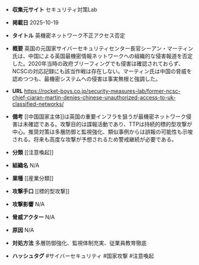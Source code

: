 - **収集元サイト**
セキュリティ対策Lab

- **掲載日**
2025-10-19

- **タイトル**
英機密ネットワーク不正アクセス否定

- **概要**
英国の元国家サイバーセキュリティセンター長官シーアン・マーティン氏は、中国による英国最機密情報ネットワークへの組織的な侵害報道を否定した。2020年当時の政府ブリーフィングでも侵害は確認されておらず、NCSCの対応記録にも該当作戦は存在しない。マーティン氏は中国の脅威を認めつつも、最機密システムへの侵害は事実無根と強調した。

- **URL**
https://rocket-boys.co.jp/security-measures-lab/former-ncsc-chief-ciaran-martin-denies-chinese-unauthorized-access-to-uk-classified-networks/

- **備考**
[[中国国家主体]]は英国の重要インフラを狙うが最機密ネットワーク侵害は未確認である。攻撃目的は諜報活動であり、TTPは持続的標的型攻撃が中心。推奨対策は多層防御と監視強化、類似事例からは誤報の可能性も示唆される。将来も高度な攻撃が予想されるため警戒継続が必要である。

- **分類**
[[注意喚起]]

- **組織名**
N/A

- **業種**
[[産業分類]]

- **攻撃手口**
[[標的型攻撃]]

- **攻撃影響**
N/A

- **脅威アクター**
N/A

- **原因**
N/A

- **対処方法**
多層防御強化、監視体制充実、従業員教育徹底

- **ハッシュタグ**
#サイバーセキュリティ #国家攻撃 #注意喚起
